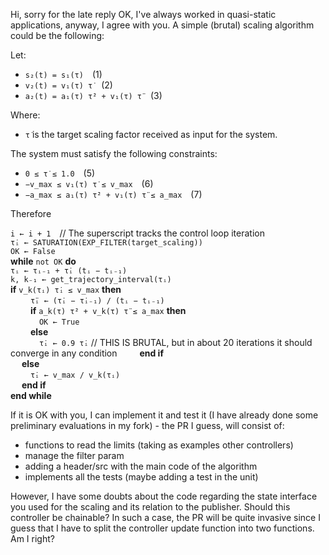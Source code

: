 Hi, sorry for the late reply
OK, I've always worked in quasi-static applications, anyway, I agree with you. A simple (brutal) scaling algorithm could be the following: 

Let:

- `s₂(t) = s₁(τ)` (1)  
- `v₂(t) = v₁(τ) τ̇` (2)  
- `a₂(t) = a₁(τ) τ̇² + v₁(τ) τ̈` (3)

Where:

- `τ̇` is the target scaling factor received as input for the system.

The system must satisfy the following constraints:

- `0 ≤ τ̇ ≤ 1.0` (5)  
- `−v_max ≤ v₁(τ) τ̇ ≤ v_max` (6)  
- `−a_max ≤ a₁(τ) τ̇² + v₁(τ) τ̈ ≤ a_max` (7)

Therefore

`i ← i + 1` // The superscript tracks the control loop iteration  
`τ̇ᵢ ← SATURATION(EXP_FILTER(target_scaling))`  
`OK ← False`  
**while** `not OK` **do**  
    `τᵢ ← τᵢ₋₁ + τ̇ᵢ (tᵢ − tᵢ₋₁)`  
    `k, k₋₁ ← get_trajectory_interval(τᵢ)`  
    **if** `v_k(τᵢ) τ̇ᵢ ≤ v_max` **then**  
      `τ̈ᵢ ← (τ̇ᵢ − τ̇ᵢ₋₁) / (tᵢ − tᵢ₋₁)`  
      **if** `a_k(τ) τ̇² + v_k(τ) τ̈ ≤ a_max` **then**  
        `OK ← True`  
      **else**  
        `τ̇ᵢ ← 0.9 τ̇ᵢ`  // THIS IS BRUTAL, but in about 20 iterations it should converge in any condition
      **end if**  
    **else**  
     `τ̇ᵢ ← v_max / v_k(τᵢ)`  
    **end if**  
**end while**


If it is OK with you, I can implement it and test it (I have already done some preliminary evaluations in my fork) - the PR I guess, will consist of: 
- functions to read the limits (taking as examples other controllers)
- manage the filter param
- adding a header/src with the main code of the algorithm
- implements all the tests (maybe adding a test in the unit)

However, I have some doubts about the code regarding the state interface you used for the scaling and its relation to the publisher. 
Should this controller be chainable? In such a case, the PR will be quite invasive since I guess that I have to split the controller update function into two functions. Am I right?
